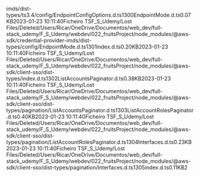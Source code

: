 imds/dist-types/ts3.4/config/EndpointConfigOptions.d.ts</td></tr><tr><td>1300</td><td>EndpointMode.d.ts</td><td>0.07KB</td><td>2023-01-23 10:11:40</td><td>Ficheiro TS</td><td>F_S_Udemy/Lost Files/Deleted/Users/Ricar/OneDrive/Documentos/web_dev/full-stack_udemy/F_S_Udemy/webdev/022_fruitsProject/node_modules/@aws-sdk/credential-provider-imds/dist-types/config/EndpointMode.d.ts</td></tr><tr><td>1301</td><td>index.d.ts</td><td>0.20KB</td><td>2023-01-23 10:11:40</td><td>Ficheiro TS</td><td>F_S_Udemy/Lost Files/Deleted/Users/Ricar/OneDrive/Documentos/web_dev/full-stack_udemy/F_S_Udemy/webdev/022_fruitsProject/node_modules/@aws-sdk/client-sso/dist-types/index.d.ts</td></tr><tr><td>1302</td><td>ListAccountsPaginator.d.ts</td><td>0.38KB</td><td>2023-01-23 10:11:40</td><td>Ficheiro TS</td><td>F_S_Udemy/Lost Files/Deleted/Users/Ricar/OneDrive/Documentos/web_dev/full-stack_udemy/F_S_Udemy/webdev/022_fruitsProject/node_modules/@aws-sdk/client-sso/dist-types/pagination/ListAccountsPaginator.d.ts</td></tr><tr><td>1303</td><td>ListAccountRolesPaginator.d.ts</td><td>0.40KB</td><td>2023-01-23 10:11:40</td><td>Ficheiro TS</td><td>F_S_Udemy/Lost Files/Deleted/Users/Ricar/OneDrive/Documentos/web_dev/full-stack_udemy/F_S_Udemy/webdev/022_fruitsProject/node_modules/@aws-sdk/client-sso/dist-types/pagination/ListAccountRolesPaginator.d.ts</td></tr><tr><td>1304</td><td>Interfaces.d.ts</td><td>0.23KB</td><td>2023-01-23 10:11:40</td><td>Ficheiro TS</td><td>F_S_Udemy/Lost Files/Deleted/Users/Ricar/OneDrive/Documentos/web_dev/full-stack_udemy/F_S_Udemy/webdev/022_fruitsProject/node_modules/@aws-sdk/client-sso/dist-types/pagination/Interfaces.d.ts</td></tr><tr><td>1305</td><td>index.d.ts</td><td>0.11KB</td><td>2